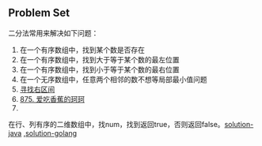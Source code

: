 ## Problem Set

二分法常用来解决如下问题：

1. 在一个有序数组中，找到某个数是否存在
2. 在一个有序数组中，找到大于等于某个数的最左位置
3. 在一个有序数组中，找到小于等于某个数的最右位置
4. 在一个无序数组中，任意两个相邻的数不想等局部最小值问题
5. [寻找右区间](https://leetcode.cn/problems/find-right-interval/)
6. [875. 爱吃香蕉的珂珂](https://leetcode.cn/problems/koko-eating-bananas/)
7.

在行、列有序的二维数组中，找num，找到返回true，否则返回false。[solution-java](src/test/java/P7Test.java)
,[solution-golang](src/main/p7.go)